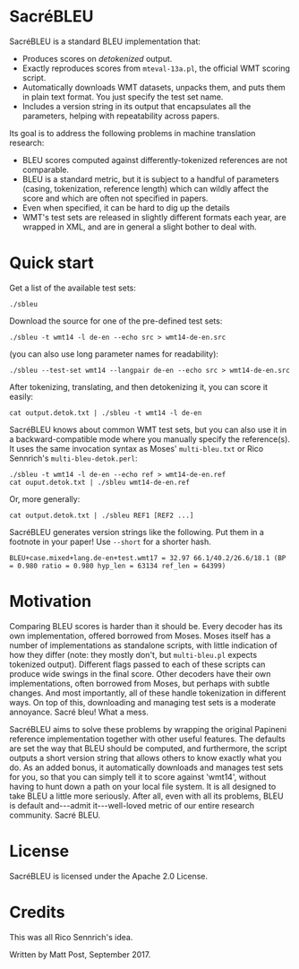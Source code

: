 # SacréBLEU

SacréBLEU is a standard BLEU implementation that:

- Produces scores on *detokenized* output. 
- Exactly reproduces scores from `mteval-13a.pl`, the official WMT scoring script.
- Automatically downloads WMT datasets, unpacks them, and puts them in plain text format. You just specify the test set name.
- Includes a version string in its output that encapsulates all the parameters, helping with repeatability across papers.

Its goal is to address the following problems in machine translation research:

- BLEU scores computed against differently-tokenized references are not comparable.
- BLEU is a standard metric, but it is subject to a handful of parameters (casing, tokenization, reference length) which can wildly affect the score and which are often not specified in papers.
- Even when specified, it can be hard to dig up the details
- WMT's test sets are released in slightly different formats each year, are wrapped in XML, and are in general a slight bother to deal with.

# Quick start

Get a list of the available test sets:

    ./sbleu    

Download the source for one of the pre-defined test sets:

    ./sbleu -t wmt14 -l de-en --echo src > wmt14-de-en.src

(you can also use long parameter names for readability):

    ./sbleu --test-set wmt14 --langpair de-en --echo src > wmt14-de-en.src

After tokenizing, translating, and then detokenizing it, you can score it easily:

    cat output.detok.txt | ./sbleu -t wmt14 -l de-en

SacréBLEU knows about common WMT test sets, but you can also use it in a backward-compatible mode where you manually specify the reference(s).
It uses the same invocation syntax as Moses' `multi-bleu.txt` or Rico Sennrich's `multi-bleu-detok.perl`:

    ./sbleu -t wmt14 -l de-en --echo ref > wmt14-de-en.ref
    cat ouput.detok.txt | ./sbleu wmt14-de-en.ref

Or, more generally:

    cat output.detok.txt | ./sbleu REF1 [REF2 ...]
    
SacréBLEU generates version strings like the following.
Put them in a footnote in your paper!
Use `--short` for a shorter hash.

    BLEU+case.mixed+lang.de-en+test.wmt17 = 32.97 66.1/40.2/26.6/18.1 (BP = 0.980 ratio = 0.980 hyp_len = 63134 ref_len = 64399)

# Motivation

Comparing BLEU scores is harder than it should be.
Every decoder has its own implementation, offered borrowed from Moses.
Moses itself has a number of implementations as standalone scripts, with little indication of how they differ (note: they mostly don't, but `multi-bleu.pl` expects tokenized output).
Different flags passed to each of these scripts can produce wide swings in the final score.
Other decoders have their own implementations, often borrowed from Moses, but perhaps with subtle changes.
And most importantly, all of these handle tokenization in different ways.
On top of this, downloading and managing test sets is a moderate annoyance.
Sacré bleu!
What a mess.

SacréBLEU aims to solve these problems by wrapping the original Papineni reference implementation together with other useful features.
The defaults are set the way that BLEU should be computed, and furthermore, the script outputs a short version string that allows others to know exactly what you do.
As an added bonus, it automatically downloads and manages test sets for you, so that you can simply tell it to score against 'wmt14', without having to hunt down a path on your local file system.
It is all designed to take BLEU a little more seriously.
After all, even with all its problems, BLEU is default and---admit it---well-loved metric of our entire research community.
Sacré BLEU.

# License

SacréBLEU is licensed under the Apache 2.0 License.

# Credits

This was all Rico Sennrich's idea.

Written by Matt Post, September 2017.
